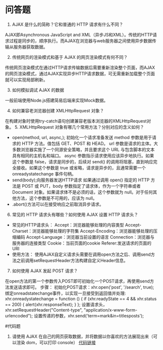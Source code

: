 # 问答题

1. AJAX 是什么的简称？它和普通的 HTTP 请求有什么不同？

AJAX即Asynchronous JavaScript and XML（异步JS和XML）。传统的HTTP请求过程是同步的，顺序执行。而AJAX在浏览器与web服务器之间使用异步数据传输从服务器获取数据。

2. 传统网页的渲染模式和基于 AJAX 的网页渲染模式有何不同？

传统网页渲染模式在通过HTTP请求传输数据后需要重新渲染整个页面，而AJAX的网页渲染模式，通过AJAX实现异步HTTP请求数据，可无需重新加载整个页面就可以实现局部刷新。

3. 如何模拟调试 AJAX 的数据

一般前端使用Node.js搭建简易后端来实现Mock数据。

4. 如何兼容老浏览器创建 XMLHttpRequest 对象？

在构建对象时使用try-catch语句创建兼容老版本浏览器的XMLHttpRequest对象。
5. XMLHttpRequest 对象有哪几个常用方法？分别对应的含义如何？
* open(method, url, async,);
初始化一个请求准备发送
method 参数是用于请求的 HTTP 方法。值包括 GET、POST 和 HEAD。
url 参数是请求的主体。大多数浏览器实施了一个同源安全策略，并且要求这个 URL 与包含脚本的文本具有相同的主机名和端口。
async 参数指示请求使用应该异步地执行。如果这个参数是 false，请求是同步的，后续对 send() 的调用将阻塞，直到响应完全接收。如果这个参数是 true 或省略，请求是异步的，且通常需要一个 onreadystatechange 事件句柄。
* send(body);向服务器发送HTTP请求
如果通过调用 open() 指定的 HTTP 方法是 POST 或 PUT，body 参数指定了请求体，作为一个字符串或者 Document 对象。如果请求体不是必须的话，这个参数就为 null。对于任何其他方法，这个参数是不可用的，应该为 null。
* .abort()方法可以在接受响应之前取消异步请求。
6. 常见的 HTTP 请求头有哪些？如何使用 AJAX 设置 HTTP 请求头？
* 常见的HTTP请求头：
Accept：浏览器能够处理的内容类型
Accept-Charset：浏览器能够处理的字符集
Accept-Encoding：浏览器能够处理的压缩编码
Accept-Language：浏览器当前设置的语言
Connection：浏览器与服务器的连接类型
Cookie：当前页面的cookie
Referer:发送请求的页面的URI
* 使用方法：
使用AJAX自定义请求头需要在调用open方法之后、调用send方法之前调用setRequestHeader方法构建自定义Header信息。

7. 如何使用 AJAX 发起 POST 请求？

在open方法的第一个参数传入POST即可初始化一个POST请求，再使用send方法发送请求即可。
步骤：
初始化POST请求：xhr.open('post', '/search', true);
绑定onreadstatechange事件，以实现一旦接受到返回值并处理:
xhr.onreadystatechange = function () {
    if (xhr.readyState == 4 && xhr.status == 200) {
        alert(xhr.responseText);
    }
};
设置请求头，xhr.setRequestHeader("Content-type", "application/x-www-form-urlencoded");
设置传递的参数，xhr.send('term=mark&in=titlesposts');

#代码题

1. 请使用 AJAX 在自己的网页获取数据，并将数据以你喜欢的方法展现出来（可以渲染 dom，可以打印 console）
[代码链接]()